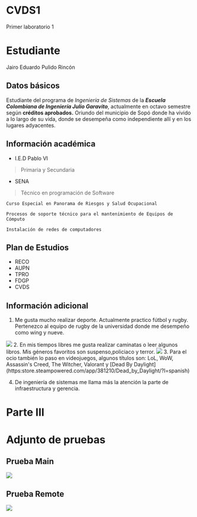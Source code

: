 # CVDS1
Primer laboratorio 1
# Estudiante
Jairo Eduardo Pulido Rincón
## Datos básicos
   Estudiante del programa de *Ingeniería de Sistemas* de la ***Escuela Colombiana de Ingeniería Julio Garavito***, actualmente en octavo semestre según **créditos aprobados.**
   Oriundo del municipio de Sopó donde ha vivido a lo largo de su vida, donde se desempeña como independiente allí y en los lugares adyacentes.
   
## Información académica
* I.E.D Pablo VI
>   Primaria y Secundaria

* SENA
>	Técnico en programación de Software

	Curso Especial en Panorama de Riesgos y Salud Ocupacional
	
	Procesos de soporte técnico para el mantenimiento de Equipos de Cómputo
	
	Instalación de redes de computadores
	
## Plan de Estudios
* RECO
* AUPN
* TPRO
* FDGP
* CVDS

## Información adicional
 1. Me gusta mucho realizar deporte. Actualmente practico fútbol y rugby. Pertenezco al equipo de rugby de la universidad donde me desempeño como wing y nueve.
 <img src="https://github.com/JuanMunozD/CVDS1/blob/master/JairoPulido/img/pp.jpg">
 2. En mis tiempos libres me gusta realizar caminatas o leer algunos libros. Mis géneros favoritos son suspenso,policiaco y terror.
 <img src="https://github.com/JuanMunozD/CVDS1/blob/master/JairoPulido/img/libro.jpg"> 
 3. Para el ocio también lo paso en videojuegos, algunos títulos son: LoL, WoW, Assassin's Creed, The Witcher, Valorant y [Dead By Daylight](https:store.steampowered.com/app/381210/Dead_by_Daylight/?l=spanish)
 
 4. De ingeniería de sistemas me llama más la atención la parte de infraestructura y gerencia. 


# Parte III 

# Adjunto de pruebas

## Prueba Main

<img src="https://github.com/JuanMunozD/CVDS1/blob/master/JairoPulido/img/PruebaMain.png">

## Prueba Remote

<img src="https://github.com/JuanMunozD/CVDS1/blob/master/JairoPulido/img/PruebaRemote.png">

